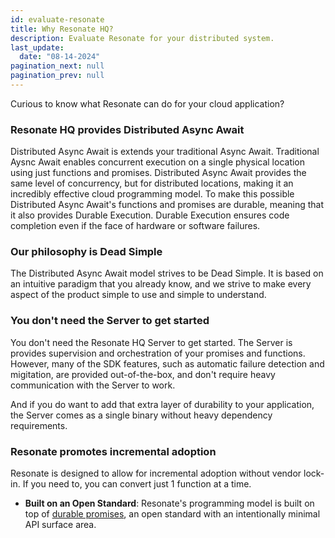 ```yaml
---
id: evaluate-resonate
title: Why Resonate HQ?
description: Evaluate Resonate for your distributed system.
last_update:
  date: "08-14-2024"
pagination_next: null
pagination_prev: null
---
```


Curious to know what Resonate can do for your cloud application?

### Resonate HQ provides Distributed Async Await

Distributed Async Await is extends your traditional Async Await.
Traditional Aysnc Await enables concurrent execution on a single physical location using just functions and promises.
Distributed Async Await provides the same level of concurrency, but for distributed locations, making it an incredibly effective cloud programming model.
To make this possible Distributed Async Await's functions and promises are durable, meaning that it also provides Durable Execution.
Durable Execution ensures code completion even if the face of hardware or software failures.

### Our philosophy is Dead Simple

The Distributed Async Await model strives to be Dead Simple.
It is based on an intuitive paradigm that you already know, and we strive to make every aspect of the product simple to use and simple to understand.

### You don't need the Server to get started

You don't need the Resonate HQ Server to get started.
The Server is provides supervision and orchestration of your promises and functions.
However, many of the SDK features, such as automatic failure detection and migitation, are provided out-of-the-box, and don't require heavy communication with the Server to work.

And if you do want to add that extra layer of durability to your application, the Server comes as a single binary without heavy dependency requirements.

### Resonate promotes incremental adoption

Resonate is designed to allow for incremental adoption without vendor lock-in.
If you need to, you can convert just 1 function at a time.

- **Built on an Open Standard**: Resonate's programming model is built on top of [durable promises](https://github.com/resonatehq/durable-promise-specification), an open standard with an intentionally minimal API surface area.
